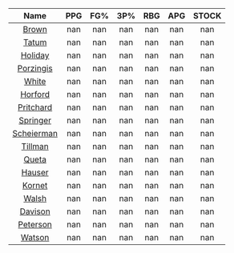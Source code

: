 |                                     Name                                     |  PPG  |  FG%  |  3P%  |  RBG  |  APG  |  STOCK  |
|:----------------------------------------------------------------------------:|:-----:|:-----:|:-----:|:-----:|:-----:|:-------:|
|      [Brown](https://www.espn.com/nba/player/_/id/3917376/jaylen-brown)      |  nan  |  nan  |  nan  |  nan  |  nan  |   nan   |
|      [Tatum](https://www.espn.com/nba/player/_/id/4065648/jayson-tatum)      |  nan  |  nan  |  nan  |  nan  |  nan  |   nan   |
|      [Holiday](https://www.espn.com/nba/player/_/id/3995/jrue-holiday)       |  nan  |  nan  |  nan  |  nan  |  nan  |   nan   |
| [Porzingis](https://www.espn.com/nba/player/_/id/3102531/kristaps-porzingis) |  nan  |  nan  |  nan  |  nan  |  nan  |   nan   |
|     [White](https://www.espn.com/nba/player/_/id/3078576/derrick-white)      |  nan  |  nan  |  nan  |  nan  |  nan  |   nan   |
|       [Horford](https://www.espn.com/nba/player/_/id/3213/al-horford)        |  nan  |  nan  |  nan  |  nan  |  nan  |   nan   |
|  [Pritchard](https://www.espn.com/nba/player/_/id/4066354/payton-pritchard)  |  nan  |  nan  |  nan  |  nan  |  nan  |   nan   |
|   [Springer](https://www.espn.com/nba/player/_/id/4432164/jaden-springer)    |  nan  |  nan  |  nan  |  nan  |  nan  |   nan   |
| [Scheierman](https://www.espn.com/nba/player/_/id/4593841/baylor-scheierman) |  nan  |  nan  |  nan  |  nan  |  nan  |   nan   |
|    [Tillman](https://www.espn.com/nba/player/_/id/4277964/xavier-tillman)    |  nan  |  nan  |  nan  |  nan  |  nan  |   nan   |
|     [Queta](https://www.espn.com/nba/player/_/id/4397424/neemias-queta)      |  nan  |  nan  |  nan  |  nan  |  nan  |   nan   |
|      [Hauser](https://www.espn.com/nba/player/_/id/4065804/sam-hauser)       |  nan  |  nan  |  nan  |  nan  |  nan  |   nan   |
|      [Kornet](https://www.espn.com/nba/player/_/id/3064560/luke-kornet)      |  nan  |  nan  |  nan  |  nan  |  nan  |   nan   |
|      [Walsh](https://www.espn.com/nba/player/_/id/4683689/jordan-walsh)      |  nan  |  nan  |  nan  |  nan  |  nan  |   nan   |
|      [Davison](https://www.espn.com/nba/player/_/id/4576085/jd-davison)      |  nan  |  nan  |  nan  |  nan  |  nan  |   nan   |
|    [Peterson](https://www.espn.com/nba/player/_/id/4397689/drew-peterson)    |  nan  |  nan  |  nan  |  nan  |  nan  |   nan   |
|     [Watson](https://www.espn.com/nba/player/_/id/4431705/anton-watson)      |  nan  |  nan  |  nan  |  nan  |  nan  |   nan   |